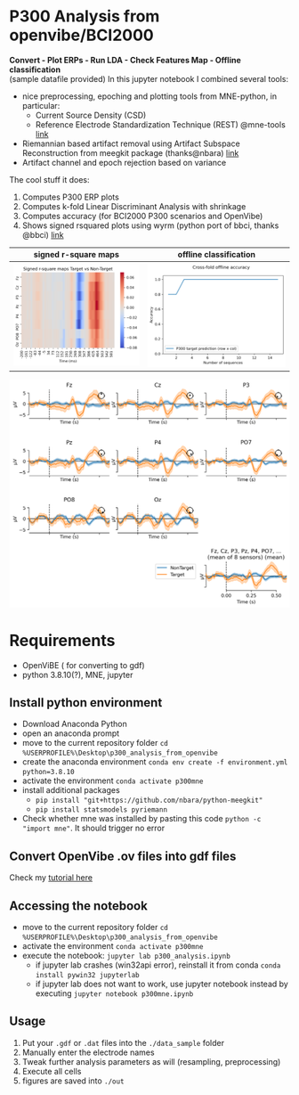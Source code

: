 # P300 Analysis from openvibe/BCI2000
**Convert - Plot ERPs - Run LDA  - Check Features Map - Offline classification**\
(sample datafile provided)
In this jupyter notebook I combined several tools:
- nice preprocessing, epoching and plotting tools from MNE-python, in particular:
  - Current Source Density (CSD)
  - Reference Electrode Standardization Technique (REST) @mne-tools [link](https://github.com/mne-tools/mne-python)
- Riemannian based artifact removal using Artifact Subspace Reconstruction from meegkit package (thanks@nbara) [link](https://github.com/nbara/python-meegkit) 
- Artifact channel and epoch rejection based on variance

The cool stuff it does:
1. Computes P300 ERP plots
2. Computes k-fold Linear Discriminant Analysis with shrinkage
3. Computes accuracy (for BCI2000 P300 scenarios and OpenVibe)
4. Shows signed rsquared plots using wyrm (python port of bbci, thanks @bbci) [link](https://github.com/bbci/wyrm) 



|                    signed r-square maps                         |                     offline classification                |
| :----------------------------------------------------------: | ------------------------------------------------------------ |
| <img src="./img/signed_rsquare.png" alt="Analysis_P300" width="400" /> | <img src="./img/kfold_accuracy.png" alt="kfold_accuracy" width="400" /> |

<img src="./img/8ch_output.png" alt="Analysis_P300" width="800" />

# Requirements

- OpenViBE ( for converting to gdf)
- python 3.8.10(?), MNE, jupyter

## Install python environment

- Download Anaconda Python
- open an anaconda prompt
- move to the current repository folder `cd %USERPROFILE%\Desktop\p300_analysis_from_openvibe`
- create the anaconda environment `conda env create -f environment.yml python=3.8.10`
- activate the environment `conda activate p300mne`
- install additional packages 
  - `pip install "git+https://github.com/nbara/python-meegkit"`
  - `pip install statsmodels pyriemann`
- Check whether mne was installed by pasting this code `python -c "import mne"`. It should trigger no error



## Convert OpenVibe .ov files into gdf files

Check my [tutorial here](https://github.com/lokinou/openvibe_to_gdf_tutorial)

## Accessing the notebook

- move to the current repository folder `cd %USERPROFILE%\Desktop\p300_analysis_from_openvibe`
- activate the environment `conda activate p300mne`
- execute the notebook: `jupyter lab p300_analysis.ipynb`
  - if jupyter lab crashes (win32api error), reinstall it from conda `conda install pywin32 jupyterlab`
  - if jupyter lab does not want to work, use jupyter notebook instead by executing `jupyter notebook p300mne.ipynb`

## Usage

1. Put your `.gdf` or `.dat` files into the `./data_sample` folder
2. Manually enter the electrode names
3. Tweak further analysis parameters as will (resampling, preprocessing)
4. Execute all cells
5. figures are saved into `./out`

